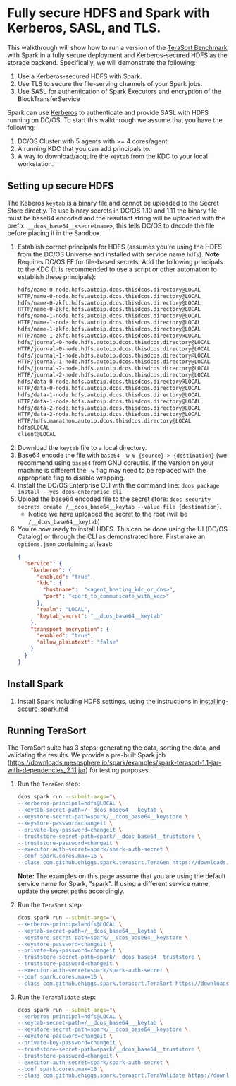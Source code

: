 # Fully secure HDFS and Spark with Kerberos, SASL, and TLS. 
This walkthrough will show how to run a version of the [TeraSort Benchmark](https://github.com/ehiggs/spark-terasort)
with Spark in a fully secure deployment and Kerberos-secured HDFS as the storage backend. Specifically, we will
demonstrate the following:
1.  Use a Kerberos-secured HDFS with Spark.
1.  Use TLS to secure the file-serving channels of your Spark jobs.
1.  Use SASL for authentication of Spark Executors and encryption of the BlockTransferService

Spark can use [Kerberos](https://en.wikipedia.org/wiki/Kerberos_(protocol)) to authenticate and provide SASL with HDFS
running on DC/OS. To start this walkthrough we assume that you have the following:
1.  DC/OS Cluster with 5 agents with >= 4 cores/agent.
1.  A running KDC that you can add principals to. 
1.  A way to download/acquire the `keytab` from the KDC to your local workstation.

## Setting up secure HDFS
The Keberos `keytab` is a binary file and cannot be uploaded to the Secret Store directly. To use binary secrets in
DC/OS 1.10 and 1.11 the binary file must be base64 encoded and the resultant string will be uploaded with the prefix:
`__dcos_base64__<secretname>`, this tells DC/OS to decode the file before placing it in the Sandbox.

1.  Establish correct principals for HDFS (assumes you're using the HDFS from the DC/OS Universe and installed with
    service name `hdfs`). **Note** Requires DC/OS EE for file-based secrets. Add the following principals to the KDC
    (It is recommended to use a script or other automation to establish these principals):
    ```bash
    hdfs/name-0-node.hdfs.autoip.dcos.thisdcos.directory@LOCAL
    HTTP/name-0-node.hdfs.autoip.dcos.thisdcos.directory@LOCAL
    hdfs/name-0-zkfc.hdfs.autoip.dcos.thisdcos.directory@LOCAL
    HTTP/name-0-zkfc.hdfs.autoip.dcos.thisdcos.directory@LOCAL
    hdfs/name-1-node.hdfs.autoip.dcos.thisdcos.directory@LOCAL
    HTTP/name-1-node.hdfs.autoip.dcos.thisdcos.directory@LOCAL
    hdfs/name-1-zkfc.hdfs.autoip.dcos.thisdcos.directory@LOCAL
    HTTP/name-1-zkfc.hdfs.autoip.dcos.thisdcos.directory@LOCAL
    hdfs/journal-0-node.hdfs.autoip.dcos.thisdcos.directory@LOCAL
    HTTP/journal-0-node.hdfs.autoip.dcos.thisdcos.directory@LOCAL
    hdfs/journal-1-node.hdfs.autoip.dcos.thisdcos.directory@LOCAL
    HTTP/journal-1-node.hdfs.autoip.dcos.thisdcos.directory@LOCAL
    hdfs/journal-2-node.hdfs.autoip.dcos.thisdcos.directory@LOCAL
    HTTP/journal-2-node.hdfs.autoip.dcos.thisdcos.directory@LOCAL
    hdfs/data-0-node.hdfs.autoip.dcos.thisdcos.directory@LOCAL
    HTTP/data-0-node.hdfs.autoip.dcos.thisdcos.directory@LOCAL
    hdfs/data-1-node.hdfs.autoip.dcos.thisdcos.directory@LOCAL
    HTTP/data-1-node.hdfs.autoip.dcos.thisdcos.directory@LOCAL
    hdfs/data-2-node.hdfs.autoip.dcos.thisdcos.directory@LOCAL
    HTTP/data-2-node.hdfs.autoip.dcos.thisdcos.directory@LOCAL
    HTTP/hdfs.marathon.autoip.dcos.thisdcos.directory@LOCAL
    hdfs@LOCAL
    client@LOCAL
    ```
1.  Download the `keytab` file to a local directory.
1.  Base64 encode the file with `base64 -w 0 {source} > {destination}` (we recommend using `base64` from GNU coreutils.
    If the version on your machine is different the `-w` flag may need to be replaced with the appropriate flag to
    disable wrapping.
1.  Install the DC/OS Enterprise CLI with the command line: `dcos package install --yes dcos-enterprise-cli`   
1.  Upload the base64 encoded file to the secret store: `dcos security secrets create /__dcos_base64__keytab
    --value-file {destination}`.
    *   Notice we have uploaded the secret to the root (will be `/__dcos_base64__keytab`)
1.  You're now ready to install HDFS. This can be done using the UI (DC/OS Catalog) or through the CLI as demonstrated
    here. First make an `options.json` containing at least:
    ```json
    {
      "service": {
        "kerberos": {
          "enabled": "true",
          "kdc": {
            "hostname":  "<agent_hosting_kdc_or_dns>",
            "port": "<port_to_communicate_with_kdc>"
          },
          "realm": "LOCAL",
          "keytab_secret": "__dcos_base64__keytab"
        },
        "transport_encryption": {
          "enabled": "true",
          "allow_plaintext": "false"
        }
      }
    }
    ```

## Install Spark
1.  Install Spark including HDFS settings, using the instructions in [installing-secure-spark.md]()

## Running TeraSort
The TeraSort suite has 3 steps: generating the data, sorting the data, and validating the results. We provide a pre-built Spark job (https://downloads.mesosphere.io/spark/examples/spark-terasort-1.1-jar-with-dependencies_2.11.jar) for testing purposes.

1.  Run the `TeraGen` step:
    ```bash
    dcos spark run --submit-args="\
    --kerberos-principal=hdfs@LOCAL \
    --keytab-secret-path=/__dcos_base64___keytab \
    --keystore-secret-path=spark/__dcos_base64__keystore \
    --keystore-password=changeit \
    --private-key-password=changeit \
    --truststore-secret-path=spark/__dcos_base64__truststore \
    --truststore-password=changeit \
    --executor-auth-secret=spark/spark-auth-secret \
    --conf spark.cores.max=16 \
    --class com.github.ehiggs.spark.terasort.TeraGen https://downloads.mesosphere.io/spark/examples/spark-terasort-1.1-jar-with-dependencies_2.11.jar 1g hdfs:///terasort_in_secure"
    ```

    **Note:** The examples on this page assume that you are using the default
    service name for Spark, "spark". If using a different service name, update
    the secret paths accordingly.

1.  Run the `TeraSort` step:
    ```bash
    dcos spark run --submit-args="\
    --kerberos-principal=hdfs@LOCAL \
    --keytab-secret-path=/__dcos_base64___keytab \
    --keystore-secret-path=spark/__dcos_base64__keystore \
    --keystore-password=changeit \
    --private-key-password=changeit \
    --truststore-secret-path=spark/__dcos_base64__truststore \
    --truststore-password=changeit \
    --executor-auth-secret=spark/spark-auth-secret \
    --conf spark.cores.max=16 \
    --class com.github.ehiggs.spark.terasort.TeraSort https://downloads.mesosphere.io/spark/examples/spark-terasort-1.1-jar-with-dependencies_2.11.jar hdfs:///terasort_in_secure hdfs:///terasort_out_secure"
    ```

1.  Run the `TeraValidate` step:
    ```bash
    dcos spark run --submit-args="\
    --kerberos-principal=hdfs@LOCAL \
    --keytab-secret-path=/__dcos_base64___keytab \
    --keystore-secret-path=spark/__dcos_base64__keystore \
    --keystore-password=changeit \
    --private-key-password=changeit \
    --truststore-secret-path=spark/__dcos_base64__truststore \
    --truststore-password=changeit \
    --executor-auth-secret=spark/spark-auth-secret \
    --conf spark.cores.max=16 \
    --class com.github.ehiggs.spark.terasort.TeraValidate https://downloads.mesosphere.io/spark/examples/spark-terasort-1.1-jar-with-dependencies_2.11.jar hdfs:///terasort_out_secure hdfs:///terasort_validate_secure"
    ```
